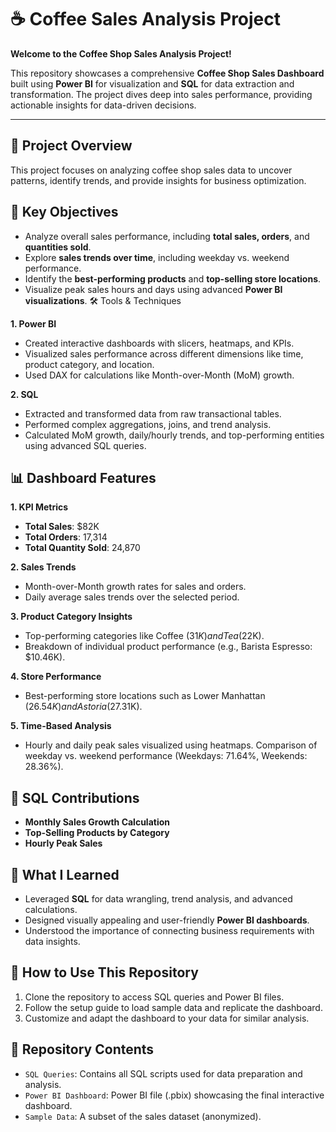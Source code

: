 # ☕ Coffee Sales Analysis Project

**Welcome to the Coffee Shop Sales Analysis Project!**

This repository showcases a comprehensive **Coffee Shop Sales Dashboard** built using **Power BI** for visualization and **SQL** for data extraction and transformation. 
The project dives deep into sales performance, providing actionable insights for data-driven decisions.

---
## 📂 Project Overview
This project focuses on analyzing coffee shop sales data to uncover patterns, identify trends, and provide insights for business optimization.
## 🔑 Key Objectives
- Analyze overall sales performance, including **total sales, orders**, and **quantities sold**.
- Explore **sales trends over time**, including weekday vs. weekend performance.
- Identify the **best-performing products** and **top-selling store locations**.
- Visualize peak sales hours and days using advanced **Power BI visualizations**.
🛠️ Tools & Techniques

**1. Power BI**
- Created interactive dashboards with slicers, heatmaps, and KPIs.
- Visualized sales performance across different dimensions like time, product category, and location.
- Used DAX for calculations like Month-over-Month (MoM) growth.
  
**2. SQL**
- Extracted and transformed data from raw transactional tables.
- Performed complex aggregations, joins, and trend analysis.
- Calculated MoM growth, daily/hourly trends, and top-performing entities using advanced SQL queries.

## 📊 Dashboard Features
**1. KPI Metrics**
- **Total Sales**: $82K
- **Total Orders**: 17,314
- **Total Quantity Sold**: 24,870
 
**2. Sales Trends**
- Month-over-Month growth rates for sales and orders.
- Daily average sales trends over the selected period.
 
**3. Product Category Insights**
- Top-performing categories like Coffee ($31K) and Tea ($22K).
- Breakdown of individual product performance (e.g., Barista Espresso: $10.46K).
 
**4. Store Performance**
- Best-performing store locations such as Lower Manhattan ($26.54K) and Astoria ($27.31K).
  
**5. Time-Based Analysis**
- Hourly and daily peak sales visualized using heatmaps.
Comparison of weekday vs. weekend performance (Weekdays: 71.64%, Weekends: 28.36%).

## 📝 SQL Contributions
- **Monthly Sales Growth Calculation**
- **Top-Selling Products by Category**
- **Hourly Peak Sales**

## 🎯 What I Learned
- Leveraged **SQL** for data wrangling, trend analysis, and advanced calculations.
- Designed visually appealing and user-friendly **Power BI dashboards**.
- Understood the importance of connecting business requirements with data insights.

## 🚀 How to Use This Repository
1. Clone the repository to access SQL queries and Power BI files.
2. Follow the setup guide to load sample data and replicate the dashboard.
3. Customize and adapt the dashboard to your data for similar analysis.

## 📂 Repository Contents
- `SQL Queries`: Contains all SQL scripts used for data preparation and analysis.
- `Power BI Dashboard`: Power BI file (.pbix) showcasing the final interactive dashboard.
- `Sample Data`: A subset of the sales dataset (anonymized).
